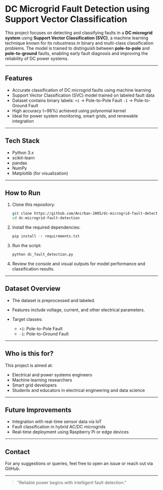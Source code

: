 # DC Microgrid Fault Detection using Support Vector Classification

This project focuses on detecting and classifying faults in a **DC microgrid system** using **Support Vector Classification (SVC)**, a machine learning technique known for its robustness in binary and multi-class classification problems. The model is trained to distinguish between **pole-to-pole** and **pole-to-ground** faults, enabling early fault diagnosis and improving the reliability of DC power systems.

---

## Features

* Accurate classification of DC microgrid faults using machine learning
* Support Vector Classification (SVC) model trained on labeled fault data
* Dataset contains binary labels:
  `+1` → Pole-to-Pole Fault
  `-1` → Pole-to-Ground Fault
* High accuracy (\~96%) achieved using polynomial kernel
* Ideal for power system monitoring, smart grids, and renewable integration

---

## Tech Stack

* Python 3.x
* scikit-learn
* pandas
* NumPy
* Matplotlib (for visualization)

---

## How to Run

1. Clone this repository:

   ```bash
   git clone https://github.com/Anirban-2005/dc-microgrid-fault-detection.git
   cd dc-microgrid-fault-detection
   ```
2. Install the required dependencies:

   ```bash
   pip install -r requirements.txt
   ```
3. Run the script:

   ```bash
   python dc_fault_detection.py
   ```
4. Review the console and visual outputs for model performance and classification results.

---

## Dataset Overview

* The dataset is preprocessed and labeled.
* Features include voltage, current, and other electrical parameters.
* Target classes:

  * `+1`: Pole-to-Pole Fault
  * `-1`: Pole-to-Ground Fault

---

## Who is this for?

This project is aimed at:

* Electrical and power systems engineers
* Machine learning researchers
* Smart grid developers
* Students and educators in electrical engineering and data science

---

## Future Improvements

* Integration with real-time sensor data via IoT
* Fault classification in hybrid AC/DC microgrids
* Real-time deployment using Raspberry Pi or edge devices

---

## Contact

For any suggestions or queries, feel free to open an issue or reach out via GitHub.

---

>  "Reliable power begins with intelligent fault detection."
